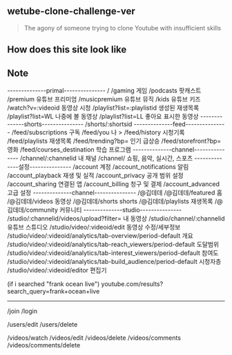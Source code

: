 ## wetube-clone-challenge-ver
> The agony of someone trying to clone Youtube with insufficient skills

## How does this site look like

## Note
--------------primal---------------
/
/gaming     게임
/podcasts   팟캐스트
/premium    유튜브 프리미엄
/musicpremium   유튜브 뮤직
/kids   유튜브 키즈
/watch?v=:videoid   동영상 시청
/playlist?list=:playlistid      생성된 재생목록
/playlist?list=WL   나중에 볼 동영상
/playlist?list=LL   좋아요 표시한 동영상
--------------shorts---------------
/shorts/:shortsid
--------------feed---------------
/feed/subscriptions  구독
/feed/you    나 >
/feed/history    시청기록
/feed/playlists  재생목록
/feed/trending?bp=  인기 급상승
/feed/storefront?bp=    영화
/feed/courses_destination   학습 프로그램
--------------channel---------------
/channel/:channelid  내 채널
/channel/   쇼핑, 음악, 실시간, 스포츠
--------------설정---------------
/account    계정
/account_notifications  알림
/account_playback 재생 및 실적
/account_privacy    공개 범위 설정
/account_sharing    연결된 앱
/account_billing    청구 및 결제
/account_advanced   고급 설정
--------------channel---------------
/@김데데
/@김데데/featured   홈
/@김데데/videos     동영상
/@김데데/shorts     shorts
/@김데데/playlists  재생목록
/@김데데/community  커뮤니티
--------------studio---------------
/studio/:channelid/videos/upload?filter=    내 동영상
/studio/channel/:channelid  유튜브 스튜디오
/studio/video/:videoid/edit     동영상 수정/세부정보
/studio/video/:videoid/analytics/tab-overview/period-default    개요 
/studio/video/:videoid/analytics/tab-reach_viewers/period-default   도달범위 
/studio/video/:videoid/analytics/tab-interest_viewers/period-default   참여도 
/studio/video/:videoid/analytics/tab-build_audience/period-default   시청자층 
/studio/video/:videoid/editor   편집기 

(if i searched "frank ocean live") 
youtube.com/results?search_query=frank+ocean+live 

------------------------------------------------------

/join
/login

/users/edit
/users/delete

/videos/watch
/videos/edit
/videos/delete
/videos/comments
/videos/comments/delete

